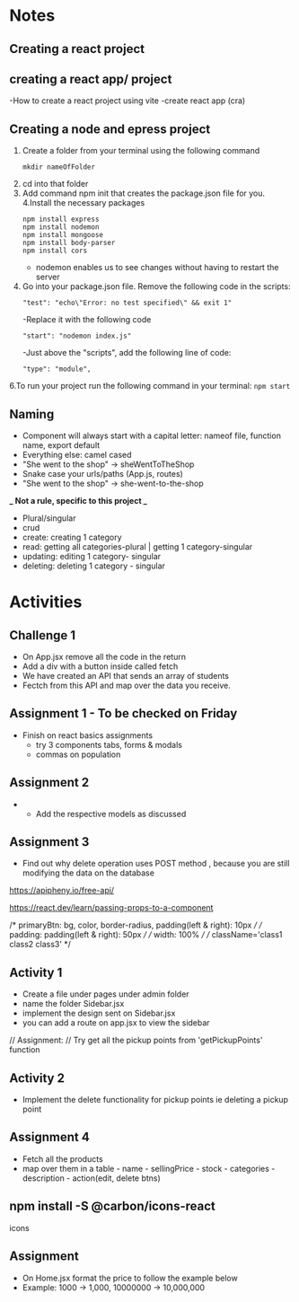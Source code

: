 # Notes

## Creating a react project

## creating a react app/ project
-How to create a react project using vite
-create react app (cra)

## Creating a node and epress project
1. Create a folder from your terminal using the following command
   ```
   mkdir nameOfFolder
   ```
2. cd into that folder
3. Add command npm init that creates the  package.json file for you.
4.Install the necessary packages
    ```
    npm install express
    npm install nodemon
    npm install mongoose
    npm install body-parser
    npm install cors
    ```
    - nodemon enables us to see changes without having to restart the server
5. Go into your package.json file. Remove the following code in the scripts:
    ```
    "test": "echo\"Error: no test specified\" && exit 1"
    ```
    -Replace it with the following code
    ```
    "start": "nodemon index.js"
    ```
    -Just above the "scripts", add the following line of code:
    ```
    "type": "module",
    ```
6.To run your project run the following command in your terminal:
    ```
    npm start
    ``` 
## Naming

- Component will always start with a capital letter: nameof file, function name, export default
- Everything else: camel cased
- "She went to the shop" -> sheWentToTheShop
- Snake case your urls/paths (App.js, routes)
- "She went to the shop" -> she-went-to-the-shop

**_ Not a rule, specific to this project _**

- Plural/singular
- crud
- create: creating 1 category
- read: getting all categories-plural | getting 1 category-singular
- updating: editing 1 category- singular
- deleting:
deleting 1 category - singular

# Activities
## Challenge 1
- On App.jsx remove all the code in the return
- Add a div with a button inside called fetch
- We have created an API that sends an array of students
- Fectch from this API and map over the data you receive.   

## Assignment 1 - To be checked on Friday
- Finish on react basics assignments
    - try 3 components tabs, forms & modals
    - commas on population

## Assignment 2
- - Add the respective models as discussed

## Assignment 3
- Find out why delete operation uses POST method , because you are still modifying the data on the database

https://apipheny.io/free-api/

https://react.dev/learn/passing-props-to-a-component

/* primaryBtn: bg, color, border-radius, padding(left & right): 10px */
/* padding: padding(left & right): 50px */
/* width: 100% */
/* className='class1 class2 class3' */

## Activity 1
- Create a file under pages under admin folder
- name the folder Sidebar.jsx
- implement the design sent on Sidebar.jsx
- you can add a route on app.jsx to view the sidebar

// Assignment:
// Try get all the pickup points from 'getPickupPoints' function

## Activity 2

- Implement the delete functionality for pickup points ie deleting a pickup point

## Assignment 4
- Fetch all the products
- map over them in a table
      - name
      - sellingPrice
      - stock
      - categories
      - description
      - action(edit, delete btns)

## npm install -S @carbon/icons-react 
 icons

## Assignment
- On Home.jsx format the price to follow the example below
- Example: 1000 -> 1,000, 10000000 -> 10,000,000